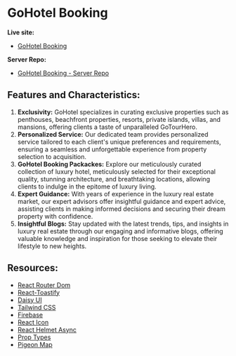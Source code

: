 # GoHotel Booking

**Live site:**
- [GoHotel Booking](https://gohotel-booking.web.app)


**Server Repo:**
- [GoHotel Booking - Server Repo](https://github.com/sajjathossainbd/go-hotel-booking-server)

## Features and Characteristics:

1. **Exclusivity:** GoHotel specializes in curating exclusive properties such as penthouses, beachfront properties, resorts, private islands, villas, and mansions, offering clients a taste of unparalleled GoTourHero.
2. **Personalized Service:** Our dedicated team provides personalized service tailored to each client's unique preferences and requirements, ensuring a seamless and unforgettable experience from property selection to acquisition.
3. **GoHotel Booking Packackes:** Explore our meticulously curated collection of luxury hotel, meticulously selected for their exceptional quality, stunning architecture, and breathtaking locations, allowing clients to indulge in the epitome of luxury living.
4. **Expert Guidance:** With years of experience in the luxury real estate market, our expert advisors offer insightful guidance and expert advice, assisting clients in making informed decisions and securing their dream property with confidence.
5. **Insightful Blogs:** Stay updated with the latest trends, tips, and insights in luxury real estate through our engaging and informative blogs, offering valuable knowledge and inspiration for those seeking to elevate their lifestyle to new heights.

## Resources:

- [React Router Dom](https://reactrouter.com/en/main)
- [React-Toastify](https://fkhadra.github.io/react-toastify/introduction/)
- [Daisy UI](https://daisyui.com/)
- [Tailwind CSS](https://tailwindcss.com/)
- [Firebase](https://console.firebase.google.com/)
- [React Icon](https://react-icons.github.io/react-icons/)
- [React Helmet Async](hhttps://www.npmjs.com/package/react-helmet-async)
- [Prop Types](https://www.npmjs.com/package/prop-types)
- [Pigeon Map](https://pigeon-maps.js.org/)

